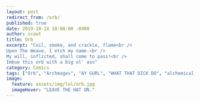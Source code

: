 ```yaml
---
layout: post
redirect_from: /orb/
published: true
date: 2019-10-16 10:00:00 -0400
author: scawt
title: Orb
excerpt: "Coil, smoke, and crackle, flame<br />
Upon The Weave, I etch my name.<br />
My will, inflicted, shall come to pass!<br />
Imbue this orb with a big ol' ass"
category: Comics
tags: ["Orb", "Archmages", "AY GURL", "WHAT THAT DICK DO", "alchemical reactions", "horny orb is definitely my next D&D class", "perfectly reasonable reactions", "that's what I'd do with Infinite Knowledge too", "Dark Eldritch Magicks", "radioactivity", "Surprise Dicks", "true love", "science", "research", "fuccbois"]
image:
  feature: assets/img/lol/orb.jpg
  imageHover: "LEAVE THE HAT ON."
---
```

